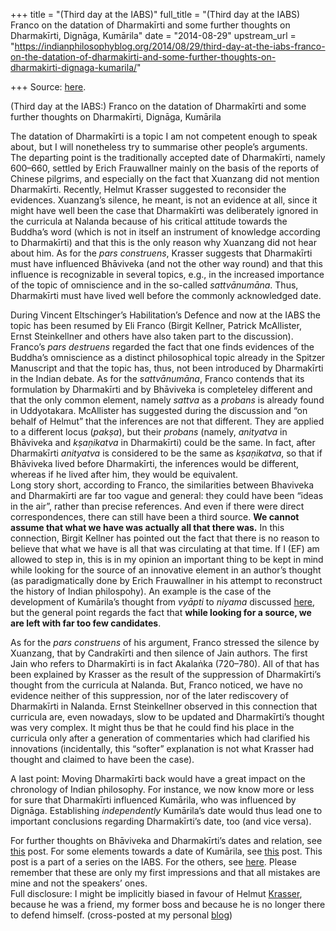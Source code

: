 +++
title = "(Third day at the IABS)"
full_title = "(Third day at the IABS) Franco on the datation of Dharmakīrti and some further thoughts on Dharmakīrti, Dignāga, Kumārila"
date = "2014-08-29"
upstream_url = "https://indianphilosophyblog.org/2014/08/29/third-day-at-the-iabs-franco-on-the-datation-of-dharmakirti-and-some-further-thoughts-on-dharmakirti-dignaga-kumarila/"

+++
Source: [here](https://indianphilosophyblog.org/2014/08/29/third-day-at-the-iabs-franco-on-the-datation-of-dharmakirti-and-some-further-thoughts-on-dharmakirti-dignaga-kumarila/).

(Third day at the IABS:) Franco on the datation of Dharmakīrti and some further thoughts on Dharmakīrti, Dignāga, Kumārila

The datation of Dharmakīrti is a topic I am not competent enough to
speak about, but I will nonetheless try to summarise other people’s
arguments.  
The departing point is the traditionally accepted date of Dharmakīrti,
namely 600–660, settled by Erich Frauwallner mainly on the basis of the
reports of Chinese pilgrims, and especially on the fact that Xuanzang
did not mention Dharmakīrti. Recently, Helmut Krasser suggested to
reconsider the evidences. Xuanzang’s silence, he meant, is not an
evidence at all, since it might have well been the case that Dharmakīrti
was deliberately ignored in the curricula at Nalanda because of his
critical attitude towards the Buddha’s word (which is not in itself an
instrument of knowledge according to Dharmakīrti) and that this is the
only reason why Xuanzang did not hear about him. As for the *pars
construens*, Krasser suggests that Dharmakīrti must have influenced
Bhāviveka (and not the other way round) and that this influence is
recognizable in several topics, e.g., in the increased importance of the
topic of omniscience and in the so-called *sattvānumāna*. Thus,
Dharmakīrti must have lived well before the commonly acknowledged date.

During Vincent Eltschinger’s Habilitation’s Defence and now at the IABS
the topic has been resumed by Eli Franco (Birgit Kellner, Patrick
McAllister, Ernst Steinkellner and others have also taken part to the
discussion). Franco’s *pars destruens* regarded the fact that one finds
evidences of the Buddha’s omniscience as a distinct philosophical topic
already in the Spitzer Manuscript and that the topic has, thus, not been
introduced by Dharmakīrti in the Indian debate. As for the
*sattvānumāna*, Franco contends that its formulation by Dharmakīrti and
by Bhāviveka is completeley different and that the only common element,
namely *sattva* as a *probans* is already found in Uddyotakara.
McAllister has suggested during the discussion and “on behalf of Helmut”
that the inferences are not that different. They are applied to a
different locus (*pakṣa*), but their *probans* (namely, *anityatva* in
Bhāviveka and *kṣaṇikatva* in Dharmakīrti) could be the same. In fact,
after Dharmakīrti *anityatva* is considered to be the same as
*kṣaṇikatva*, so that if Bhāviveka lived before Dharmakīrti, the
inferences would be different, whereas if he lived after him, they would
be equivalent.  
Long story short, according to Franco, the similarities between
Bhaviveka and Dharmakīrti are far too vague and general: they could have
been “ideas in the air”, rather than precise references. And even if
there were direct correspondences, there can still have been a third
source. **We cannot assume that what we have was actually all that there
was.** In this connection, Birgit Kellner has pointed out the fact that
there is no reason to believe that what we have is all that was
circulating at that time. If I (EF) am allowed to step in, this is in my
opinion an important thing to be kept in mind while looking for the
source of an innovative element in an author’s thought (as
paradigmatically done by Erich Frauwallner in his attempt to reconstruct
the history of Indian philospohy). An example is the case of the
development of Kumārila’s thought from *vyāpti* to *niyama* discussed
[here](http://elisafreschi.com/2014/08/25/k-yoshimizu-on-valid-inferences-in-kumarila-and-on-the-chronology-of-kumarila-and-dharmakirti/ "K. Yoshimizu on valid inferences in Kumārila (and on the chronology of Kumārila and Dharmakīrti)"),
but the general point regards the fact that **while looking for a
source, we are left with far too few candidates**.

As for the *pars construens* of his argument, Franco stressed the
silence by Xuanzang, that by Candrakīrti and then silence of Jain
authors. The first Jain who refers to Dharmakīrti is in fact Akalaṅka
(720–780). All of that has been explained by Krasser as the result of
the suppression of Dharmakīrti’s thought from the curricula at Nalanda.
But, Franco noticed, we have no evidence neither of this suppression,
nor of the later rediscovery of Dharmakīrti in Nalanda. Ernst
Steinkellner observed in this connection that curricula are, even
nowadays, slow to be updated and Dharmakīrti’s thought was very complex.
It might thus be that he could find his place in the curricula only
after a generation of commentaries which had clarified his innovations
(incidentally, this “softer” explanation is not what Krasser had thought
and claimed to have been the case).

A last point: Moving Dharmakīrti back would have a great impact on the
chronology of Indian philosophy. For instance, we now know more or less
for sure that Dharmakīrti influenced Kumārila, who was influenced by
Dignāga. Establishing *independently* Kumārila’s date would thus lead
one to important conclusions regarding Dharmakīrti’s date, too (and vice
versa).

For further thoughts on Bhāviveka and Dharmakīrti’s dates and relation,
see
[this](http://elisafreschi.com/2014/08/22/second-day-at-the-iabs-the-section-on-prama%e1%b9%87avada/ "Second day at the IABS: The Section on Pramāṇavāda")
post. For some elements towards a date of Kumārila, see
[this](http://elisafreschi.com/2014/08/25/k-yoshimizu-on-valid-inferences-in-kumarila-and-on-the-chronology-of-kumarila-and-dharmakirti/ "K. Yoshimizu on valid inferences in Kumārila (and on the chronology of Kumārila and Dharmakīrti)")
post. This post is a part of a series on the IABS. For the others, see
[here](http://elisafreschi.com/2014/08/25/iabs-2014-summary-of-my-posts/ "IABS 2014 — Summary of my posts").
Please remember that these are only my first impressions and that all
mistakes are mine and not the speakers’ ones.  
Full disclosure: I might be implicitly biased in favour of Helmut
[Krasser](http://elisafreschi.com/2014/04/01/helmut-krasser-the-rebel-sanskritist/ "Helmut Krasser, the Rebel Sanskritist —UPDATED"),
because he was a friend, my former boss and because he is no longer
there to defend himself. (cross-posted at my personal
[blog](http://elisafreschi.com))
